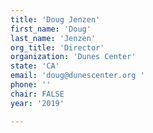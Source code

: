 ```yaml
---
title: 'Doug Jenzen'
first_name: 'Doug'
last_name: 'Jenzen'
org_title: 'Director'
organization: 'Dunes Center'
state: 'CA'
email: 'doug@dunescenter.org '
phone: ''
chair: FALSE
year: '2019'

---
```


